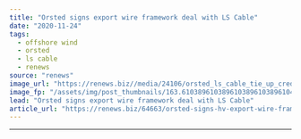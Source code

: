 ```yaml
---
title: "Orsted signs export wire framework deal with LS Cable"
date: "2020-11-24"
tags: 
  - offshore wind
  - orsted
  - ls cable
  - renews
source: "renews"
image_url: "https://renews.biz//media/24106/orsted_ls_cable_tie_up_credit_ls_cable__system.jpeg?mode=crop&width=770&heightratio=0.6103896103896103896103896104&slimmage=true"
image_fp: "/assets/img/post_thumbnails/163.6103896103896103896103896104&slimmage=true"
lead: "Orsted signs export wire framework deal with LS Cable"
article_url: "https://renews.biz/64663/orsted-signs-hv-export-wire-framework-deal-with-ls-cable/"
---
```


---
